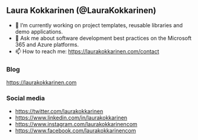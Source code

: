 ## Laura Kokkarinen (@LauraKokkarinen)

- 🔭 I’m currently working on project templates, reusable libraries and demo applications.
- 💬 Ask me about software development best practices on the Microsoft 365 and Azure platforms.
- 📫 How to reach me: https://laurakokkarinen.com/contact

### Blog

https://laurakokkarinen.com

### Social media

- https://twitter.com/laurakokkarinen
- https://www.linkedin.com/in/laurakokkarinen
- https://www.instagram.com/laurakokkarinencom
- https://www.facebook.com/laurakokkarinencom

<!--

### Repository naming convention

[platform]-[project type]-[descriptive name]-[language]-[runtime|framework]-[if template]

Examples:
- azure-function-dependencyinjection-template-csharp-dotnetcore
- azure-durablefunction-dependencyinjection-template-csharp-dotnetcore
- azure-durablefunction-dependencyinjection-template-csharp-dotnetstandard
- azure-durablefunction-dependencyinjection-template-typescript-nodejs
- spfx-library-graphservice-template-typescript-react
- spfx-webpart-pinnedposts-typescript-react
- class-library-graphservice-template-csharp-dotnetcore

-->
